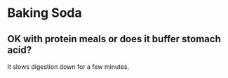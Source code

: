 # Baking Soda

## OK with protein meals or does it buffer stomach acid?
It slows digestion down for a few minutes.

